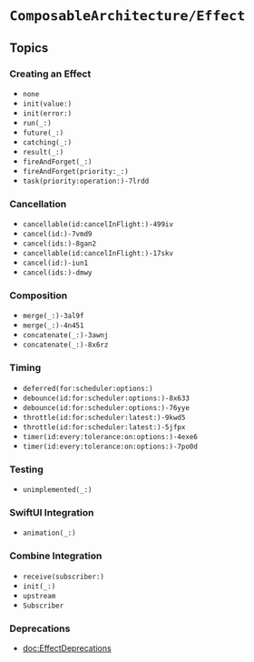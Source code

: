 # ``ComposableArchitecture/Effect``

## Topics

### Creating an Effect

- ``none``
- ``init(value:)``
- ``init(error:)``
- ``run(_:)``
- ``future(_:)``
- ``catching(_:)``
- ``result(_:)``
- ``fireAndForget(_:)``
- ``fireAndForget(priority:_:)``
- ``task(priority:operation:)-7lrdd``

### Cancellation

- ``cancellable(id:cancelInFlight:)-499iv``
- ``cancel(id:)-7vmd9``
- ``cancel(ids:)-8gan2``
- ``cancellable(id:cancelInFlight:)-17skv``
- ``cancel(id:)-iun1``
- ``cancel(ids:)-dmwy``

### Composition

<!--NB: DocC has a bug that prevents `map` from being resolved-->
<!--- ``map(_:)``-->
- ``merge(_:)-3al9f``
- ``merge(_:)-4n451``
- ``concatenate(_:)-3awnj``
- ``concatenate(_:)-8x6rz``

### Timing

- ``deferred(for:scheduler:options:)``
- ``debounce(id:for:scheduler:options:)-8x633``
- ``debounce(id:for:scheduler:options:)-76yye``
- ``throttle(id:for:scheduler:latest:)-9kwd5``
- ``throttle(id:for:scheduler:latest:)-5jfpx``
- ``timer(id:every:tolerance:on:options:)-4exe6``
- ``timer(id:every:tolerance:on:options:)-7po0d``

### Testing

- ``unimplemented(_:)``

### SwiftUI Integration

- ``animation(_:)``

### Combine Integration

- ``receive(subscriber:)``
- ``init(_:)``
- ``upstream``
- ``Subscriber``
<!--TODO: Can't currently document `Publisher` extensions-->

### Deprecations

- <doc:EffectDeprecations>
